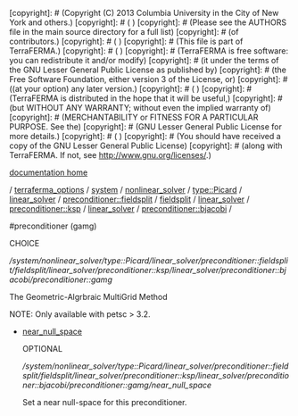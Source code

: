 [copyright]: # (Copyright (C) 2013 Columbia University in the City of New York and others.)
[copyright]: # ( )
[copyright]: # (Please see the AUTHORS file in the main source directory for a full list)
[copyright]: # (of contributors.)
[copyright]: # ( )
[copyright]: # (This file is part of TerraFERMA.)
[copyright]: # ( )
[copyright]: # (TerraFERMA is free software: you can redistribute it and/or modify)
[copyright]: # (it under the terms of the GNU Lesser General Public License as published by)
[copyright]: # (the Free Software Foundation, either version 3 of the License, or)
[copyright]: # ((at your option) any later version.)
[copyright]: # ( )
[copyright]: # (TerraFERMA is distributed in the hope that it will be useful,)
[copyright]: # (but WITHOUT ANY WARRANTY; without even the implied warranty of)
[copyright]: # (MERCHANTABILITY or FITNESS FOR A PARTICULAR PURPOSE. See the)
[copyright]: # (GNU Lesser General Public License for more details.)
[copyright]: # ( )
[copyright]: # (You should have received a copy of the GNU Lesser General Public License)
[copyright]: # (along with TerraFERMA. If not, see <http://www.gnu.org/licenses/>.)

[documentation home](Documentation)

/ [terraferma_options](../../../../../../../../../../../terraferma_options.md) / [system](../../../../../../../../../../system.md) / [nonlinear_solver](../../../../../../../../../nonlinear_solver.md) / [type::Picard](../../../../../../../../type__Picard.md) / [linear_solver](../../../../../../../linear_solver.md) / [preconditioner::fieldsplit](../../../../../../preconditioner__fieldsplit.md) / [fieldsplit](../../../../../fieldsplit.md) / [linear_solver](../../../../linear_solver.md) / [preconditioner::ksp](../../../preconditioner__ksp.md) / [linear_solver](../../linear_solver.md) / [preconditioner::bjacobi](../preconditioner__bjacobi.md) /

#preconditioner (gamg)

CHOICE 

*/system/nonlinear_solver/type::Picard/linear_solver/preconditioner::fieldsplit/fieldsplit/linear_solver/preconditioner::ksp/linear_solver/preconditioner::bjacobi/preconditioner::gamg*

The Geometric-Algrbraic MultiGrid Method

NOTE: Only available with petsc > 3.2.

* [near_null_space](preconditioner__gamg/near_null_space.md "child")

    OPTIONAL 

    */system/nonlinear_solver/type::Picard/linear_solver/preconditioner::fieldsplit/fieldsplit/linear_solver/preconditioner::ksp/linear_solver/preconditioner::bjacobi/preconditioner::gamg/near_null_space*

    Set a near null-space for this preconditioner.

[autogenerated]: # (This file was automatically generated from the schema file:/home/cwilson/repos/github/TerraFERMA/TerraFERMA/buckettools/schemas/solvers.rng.)

